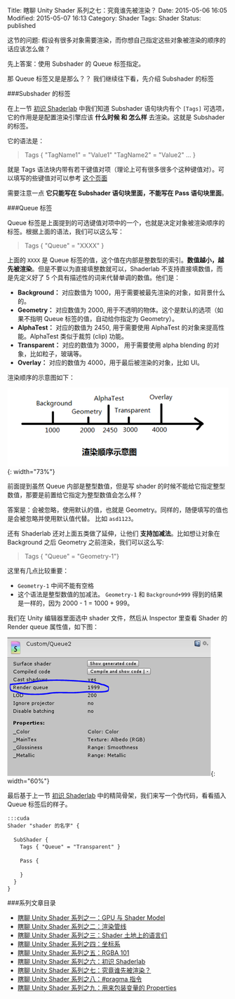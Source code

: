 Title: 瞎聊 Unity Shader 系列之七：究竟谁先被渲染？
Date: 2015-05-06 16:05
Modified: 2015-05-07 16:13
Category: Shader
Tags: Shader
Status: published

这节的问题: 假设有很多对象需要渲染，而你想自己指定这些对象被渲染的顺序的话应该怎么做？

先上答案：使用 Subshader 的 Queue 标签指定。

那 Queue 标签又是是那么？？ 我们继续往下看，先介绍 Subshader 的标签

###Subshader 的标签

在上一节 [初识 Shaderlab]({filename}/Shader_6.md) 中我们知道 Subshader 语句块内有个 `[Tags]` 可选项，它的作用是是配置渲染引擎应该 **什么时候 和 怎么样** 去渲染。这就是 Subshader 的标签。

它的语法是：

> Tags { "TagName1" = "Value1" "TagName2" = "Value2" ... }

就是 Tags 语法块内带有若干键值对项（理论上可有很多很多个这种键值对）。可以填写的些键值对可以参考 [这个页面](http://docs.unity3d.com/Manual/SL-SubshaderTags.html)

需要注意一点 **它只能写在 Subshader 语句块里面，不能写在 Pass 语句块里面**。

###Queue 标签

Queue 标签是上面提到的可选键值对项中的一个，也就是决定对象被渲染顺序的标签。根据上面的语法，我们可以这么写：

> Tags { "Queue" = "XXXX" }

上面的 `XXXX` 是 Queue 标签的值，这个值在内部是整数型的索引。**数值越小，越先被渲染**。但是不要以为直接填整数就可以，Shaderlab 不支持直接填数值，而是先定义好了 5 个具有描述性的词来代替单调的数值。他们是：

- **Background：** 对应数值为 1000，用于需要被最先渲染的对象，如背景什么的。
- **Geometry：** 对应数值为 2000, 用于不透明的物体。这个是默认的选项（如果不指明 Queue 标签的值，自动给你指定为 Geometry）。
- **AlphaTest：** 对应的数值为 2450, 用于需要使用 AlphaTest 的对象来提高性能。AlphaTest 类似于裁剪 (clip) 功能。
- **Transparent：** 对应的数值为 3000， 用于需要使用 alpha blending 的对象，比如粒子，玻璃等。
- **Overlay：** 对应的数值为 4000，用于最后被渲染的对象，比如 UI。

渲染顺序的示意图如下：

![queue](images/Shader/7/queue.png){: width="73%"}

前面提到虽然 Queue 内部是整型数值，但是写 shader 的时候不能给它指定整型数值，那要是前置给它指定为整型数值会怎么样？

答案是：会被忽略，使用默认的值，也就是 Geometry。同样的，随便填写的值也是会被忽略并使用默认值代替。 比如 `asd1123`。

还有 Shaderlab 还对上面五类做了延伸，让他们 **支持加减法**。比如想让对象在 Background 之后 Geometry 之前渲染，我们可以这么写:

> Tags { "Queue" = "Geometry-1"}

这里有几点比较重要：

- `Geometry-1` 中间不能有空格
- 这个语法是整型数值的加减法。 `Geometry-1` 和 `Background+999` 得到的结果是一样的，因为 2000 - 1 = 1000 + 999。

我们在 Unity 编辑器里面选中 shader 文件，然后从 Inspector 里查看 Shader 的 Render queue 属性值，如下图：

![render queue](images/Shader/7/geometry_1.png){: width="60%"}

最后基于上一节 [初识 Shaderlab]({filename}/Shader_6.md) 中的精简骨架，我们来写一个伪代码，看看插入 Queue 标签后的样子。  

    :::cuda
    Shader "shader 的名字" {

      SubShader {
        Tags { "Queue" = "Transparent" }

        Pass {

        }
      }
    }



###系列文章目录
- [瞎聊 Unity Shader 系列之一：GPU 与 Shader Model]({filename}/Shader_1.md)
- [瞎聊 Unity Shader 系列之二：渲染管线]({filename}/Shader_2.md)
- [瞎聊 Unity Shader 系列之三：Shader 土地上的语言们]({filename}/Shader_3.md)
- [瞎聊 Unity Shader 系列之四：坐标系]({filename}/Shader_4.md)
- [瞎聊 Unity Shader 系列之五：RGBA 101]({filename}/Shader_5.md)
- [瞎聊 Unity Shader 系列之六：初识 Shaderlab]({filename}/Shader_6.md)
- [瞎聊 Unity Shader 系列之七：究竟谁先被渲染？]({filename}/Shader_7.md)
- [瞎聊 Unity Shader 系列之八：#pragma 指令]({filename}/Shader_8.md)
- [瞎聊 Unity Shader 系列之九：用来包装变量的 Properties]({filename}/Shader_9.md)
